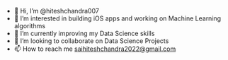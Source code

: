 - 👋 Hi, I’m @hiteshchandra007
- 👀 I’m interested in building iOS apps and working on Machine Learning algorithms
- 🌱 I’m currently improving my Data Science skills
- 💞️ I’m looking to collaborate on Data Science Projects
- 📫 How to reach me saihiteshchandra2022@gmail.com

<!---
hiteshchandra007/hiteshchandra007 is a ✨ special ✨ repository because its `README.md` (this file) appears on your GitHub profile.
You can click the Preview link to take a look at your changes.
--->
